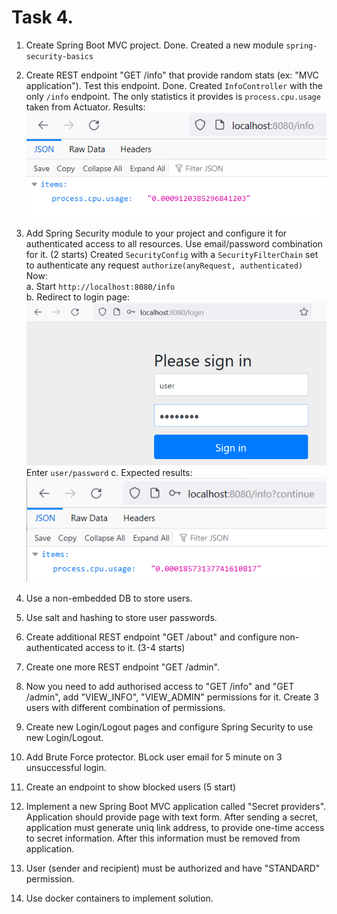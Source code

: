 # Task 4.

1. Create Spring Boot MVC project.
Done. Created a new module `spring-security-basics`

2. Create REST endpoint "GET /info" that provide random stats (ex: "MVC application"). Test this endpoint.
Done. Created `InfoController` with the only `/info` endpoint. The only statistics it provides is `process.cpu.usage` taken from Actuator.
Results:
![img.png](img.png)

3. Add Spring Security module to your project and configure it for authenticated access to all resources. Use email/password combination for it.
   (2 starts)
Created `SecurityConfig` with a `SecurityFilterChain` set to authenticate any request `authorize(anyRequest, authenticated)`
Now: \
a. Start `http://localhost:8080/info` \
b. Redirect to login page:
![img_1.png](img_1.png)
Enter `user/password`
c. Expected results:
![img_2.png](img_2.png)

4. Use a non-embedded DB to store users.
5. Use salt and hashing to store user passwords.
6. Create additional REST endpoint "GET /about" and configure non-authenticated access to it.
   (3-4 starts)
7. Create one more REST endpoint "GET /admin".
8. Now you need to add authorised access to "GET /info" and "GET /admin", add "VIEW_INFO", "VIEW_ADMIN" permissions for it. Create 3 users with different combination of permissions.
9. Create new Login/Logout pages and configure Spring Security to use new Login/Logout.
10. Add Brute Force protector. BLock user email for 5 minute on 3 unsuccessful login.
11. Create an endpoint to show blocked users
    (5 start)
12. Implement a new Spring Boot MVC application called "Secret providers". Application should provide page with text form. After sending a secret, application must generate uniq link address, to provide one-time access to secret information. After this information must be removed from application.
13. User (sender and recipient) must be authorized and have "STANDARD" permission.
14. Use docker containers to implement solution.
